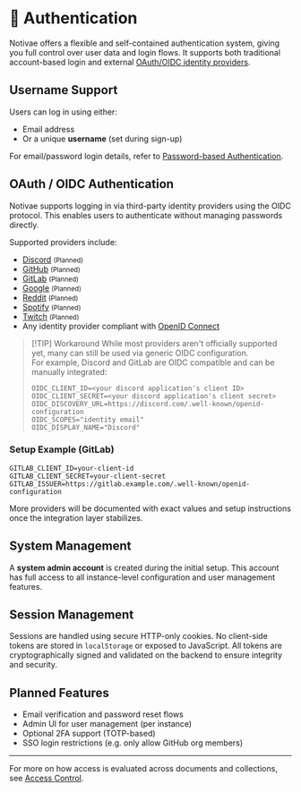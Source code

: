 # 🔐 Authentication

Notivae offers a flexible and self-contained authentication system, giving you full control over user data and login flows. It supports both traditional account-based login and external [OAuth/OIDC identity providers](#oauth--oidc-authentication).

## Username Support

Users can log in using either:

* Email address
* Or a unique **username** (set during sign-up)

For email/password login details, refer to [Password-based Authentication](./password.md).

## OAuth / OIDC Authentication

Notivae supports logging in via third-party identity providers using the OIDC protocol. This enables users to authenticate without managing passwords directly.

Supported providers include:

- [Discord](./discord.md) <small>(Planned)</small>
- [GitHub](./github.md) <small>(Planned)</small>
- [GitLab](./gitlab.md) <small>(Planned)</small>
- [Google](./google.md) <small>(Planned)</small>
- [Reddit](./reddit.md) <small>(Planned)</small>
- [Spotify](./spotify.md) <small>(Planned)</small>
- [Twitch](./twitch.md) <small>(Planned)</small>
- Any identity provider compliant with [OpenID Connect](./oidc.md)

> [!TIP] Workaround
> While most providers aren't officially supported yet, many can still be used via generic OIDC configuration.  
> For example, Discord and GitLab are OIDC compatible and can be manually integrated:
> ```dotenv
> OIDC_CLIENT_ID=<your discord application's client ID>
> OIDC_CLIENT_SECRET=<your discord application's client secret>
> OIDC_DISCOVERY_URL=https://discord.com/.well-known/openid-configuration
> OIDC_SCOPES="identity email"
> OIDC_DISPLAY_NAME="Discord"
> ```

### Setup Example (GitLab)

```dotenv
GITLAB_CLIENT_ID=your-client-id
GITLAB_CLIENT_SECRET=your-client-secret
GITLAB_ISSUER=https://gitlab.example.com/.well-known/openid-configuration
```

More providers will be documented with exact values and setup instructions once the integration layer stabilizes.

## System Management

A **system admin account** is created during the initial setup. This account has full access to all instance-level configuration and user management features.

## Session Management

Sessions are handled using secure HTTP-only cookies. No client-side tokens are stored in `localStorage` or exposed to JavaScript. All tokens are cryptographically signed and validated on the backend to ensure integrity and security.

## Planned Features

* Email verification and password reset flows
* Admin UI for user management (per instance)
* Optional 2FA support (TOTP-based)
* SSO login restrictions (e.g. only allow GitHub org members)

---

For more on how access is evaluated across documents and collections, see [Access Control](../../core-concepts/access-control.md).
